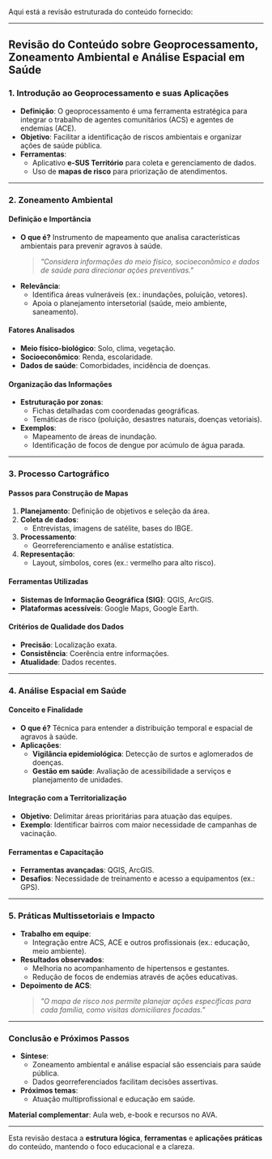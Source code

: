 Aqui está a revisão estruturada do conteúdo fornecido:

---

## **Revisão do Conteúdo sobre Geoprocessamento, Zoneamento Ambiental e Análise Espacial em Saúde**

### **1. Introdução ao Geoprocessamento e suas Aplicações**  
- **Definição**: O geoprocessamento é uma ferramenta estratégica para integrar o trabalho de agentes comunitários (ACS) e agentes de endemias (ACE).  
- **Objetivo**: Facilitar a identificação de riscos ambientais e organizar ações de saúde pública.  
- **Ferramentas**:  
  - Aplicativo **e-SUS Território** para coleta e gerenciamento de dados.  
  - Uso de **mapas de risco** para priorização de atendimentos.  

---

### **2. Zoneamento Ambiental**  
#### **Definição e Importância**  
- **O que é?** Instrumento de mapeamento que analisa características ambientais para prevenir agravos à saúde.  
  > *"Considera informações do meio físico, socioeconômico e dados de saúde para direcionar ações preventivas."*  
- **Relevância**:  
  - Identifica áreas vulneráveis (ex.: inundações, poluição, vetores).  
  - Apoia o planejamento intersetorial (saúde, meio ambiente, saneamento).  

#### **Fatores Analisados**  
- **Meio físico-biológico**: Solo, clima, vegetação.  
- **Socioeconômico**: Renda, escolaridade.  
- **Dados de saúde**: Comorbidades, incidência de doenças.  

#### **Organização das Informações**  
- **Estruturação por zonas**:  
  - Fichas detalhadas com coordenadas geográficas.  
  - Temáticas de risco (poluição, desastres naturais, doenças vetoriais).  
- **Exemplos**:  
  - Mapeamento de áreas de inundação.  
  - Identificação de focos de dengue por acúmulo de água parada.  

---

### **3. Processo Cartográfico**  
#### **Passos para Construção de Mapas**  
1. **Planejamento**: Definição de objetivos e seleção da área.  
2. **Coleta de dados**:  
   - Entrevistas, imagens de satélite, bases do IBGE.  
3. **Processamento**:  
   - Georreferenciamento e análise estatística.  
4. **Representação**:  
   - Layout, símbolos, cores (ex.: vermelho para alto risco).  

#### **Ferramentas Utilizadas**  
- **Sistemas de Informação Geográfica (SIG)**: QGIS, ArcGIS.  
- **Plataformas acessíveis**: Google Maps, Google Earth.  

#### **Critérios de Qualidade dos Dados**  
- **Precisão**: Localização exata.  
- **Consistência**: Coerência entre informações.  
- **Atualidade**: Dados recentes.  

---

### **4. Análise Espacial em Saúde**  
#### **Conceito e Finalidade**  
- **O que é?** Técnica para entender a distribuição temporal e espacial de agravos à saúde.  
- **Aplicações**:  
  - **Vigilância epidemiológica**: Detecção de surtos e aglomerados de doenças.  
  - **Gestão em saúde**: Avaliação de acessibilidade a serviços e planejamento de unidades.  

#### **Integração com a Territorialização**  
- **Objetivo**: Delimitar áreas prioritárias para atuação das equipes.  
- **Exemplo**: Identificar bairros com maior necessidade de campanhas de vacinação.  

#### **Ferramentas e Capacitação**  
- **Ferramentas avançadas**: QGIS, ArcGIS.  
- **Desafios**: Necessidade de treinamento e acesso a equipamentos (ex.: GPS).  

---

### **5. Práticas Multissetoriais e Impacto**  
- **Trabalho em equipe**:  
  - Integração entre ACS, ACE e outros profissionais (ex.: educação, meio ambiente).  
- **Resultados observados**:  
  - Melhoria no acompanhamento de hipertensos e gestantes.  
  - Redução de focos de endemias através de ações educativas.  
- **Depoimento de ACS**:  
  > *"O mapa de risco nos permite planejar ações específicas para cada família, como visitas domiciliares focadas."*  

---

### **Conclusão e Próximos Passos**  
- **Síntese**:  
  - Zoneamento ambiental e análise espacial são essenciais para saúde pública.  
  - Dados georreferenciados facilitam decisões assertivas.  
- **Próximos temas**:  
  - Atuação multiprofissional e educação em saúde.  

**Material complementar**: Aula web, e-book e recursos no AVA.  

--- 

Esta revisão destaca a **estrutura lógica**, **ferramentas** e **aplicações práticas** do conteúdo, mantendo o foco educacional e a clareza.